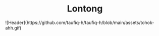 <h1 align="center">Lontong</h1>
![Header](https://github.com/taufiq-h/taufiq-h/blob/main/assets/tohok-ahh.gif)
